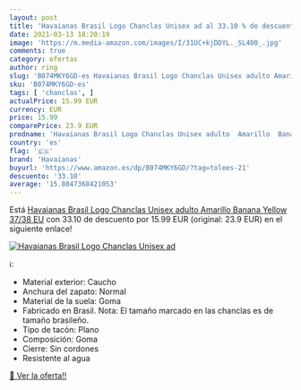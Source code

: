 ```yaml
---
layout: post
title: 'Havaianas Brasil Logo Chanclas Unisex ad al 33.10 % de descuento'
date: 2021-03-13 18:20:19
image: 'https://m.media-amazon.com/images/I/31UC+kjDDYL._SL400_.jpg'
comments: true
category: ofertas
author: ring
slug: 'B074MKY6GD-es Havaianas Brasil Logo Chanclas Unisex adulto Amarillo...'
sku: 'B074MKY6GD-es'
tags: [ 'chanclas', ]
actualPrice: 15.99 EUR
currency: EUR
price: 15.99
comparePrice: 23.9 EUR
prodname: 'Havaianas Brasil Logo Chanclas Unisex adulto  Amarillo  Banana Yellow   37/38 EU'
country: 'es'
flag: '🇪🇸'
brand: 'Havaianas'
buyurl: 'https://www.amazon.es/dp/B074MKY6GD/?tag=tolees-21'
descuento: '33.10'
average: '15.8047368421053'
---
```


Está [Havaianas Brasil Logo Chanclas Unisex adulto  Amarillo  Banana Yellow   37/38 EU](https://www.amazon.es/dp/B074MKY6GD/?tag=tolees-21) con 33.10 de descuento por 15.99 EUR (original: 23.9 EUR) en el siguiente enlace!

[![Havaianas Brasil Logo Chanclas Unisex ad](https://m.media-amazon.com/images/I/31UC+kjDDYL._SL400_.jpg)](https://www.amazon.es/dp/B074MKY6GD/?tag=tolees-21)

ℹ️:

- Material exterior: Caucho
- Anchura del zapato: Normal
- Material de la suela: Goma
- Fabricado en Brasil. Nota: El tamaño marcado en las chanclas es de tamaño brasileño.
- Tipo de tacón: Plano
- Composición: Goma
- Cierre: Sin cordones
- Resistente al agua

[🛒 Ver la oferta!!](https://www.amazon.es/dp/B074MKY6GD/?tag=tolees-21)
